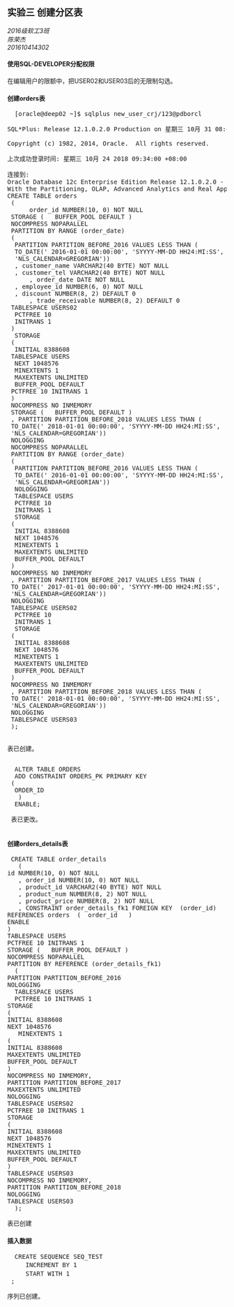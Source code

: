 ## 实验三 创建分区表
*2016级软工3班*  
 *陈荣杰*  
 *201610414302* 

#### 使用SQL-DEVELOPER分配权限  
  在编辑用户的限额中，把USER02和USER03后的无限制勾选。  

#### 创建orders表
  <pre>
  [oracle@deep02 ~]$ sqlplus new_user_crj/123@pdborcl

SQL*Plus: Release 12.1.0.2.0 Production on 星期三 10月 31 08:49:31 2018

Copyright (c) 1982, 2014, Oracle.  All rights reserved.

上次成功登录时间: 星期三 10月 24 2018 09:34:00 +08:00

连接到:
Oracle Database 12c Enterprise Edition Release 12.1.0.2.0 - 64bit Production
With the Partitioning, OLAP, Advanced Analytics and Real Application Testing options
CREATE TABLE orders
 (
      order_id NUMBER(10, 0) NOT NULL
 STORAGE (   BUFFER_POOL DEFAULT )
 NOCOMPRESS NOPARALLEL
 PARTITION BY RANGE (order_date)
 (
  PARTITION PARTITION_BEFORE_2016 VALUES LESS THAN (
  TO_DATE(' 2016-01-01 00:00:00', 'SYYYY-MM-DD HH24:MI:SS',
  'NLS_CALENDAR=GREGORIAN'))
  , customer_name VARCHAR2(40 BYTE) NOT NULL
  , customer_tel VARCHAR2(40 BYTE) NOT NULL
      , order_date DATE NOT NULL
  , employee_id NUMBER(6, 0) NOT NULL
  , discount NUMBER(8, 2) DEFAULT 0
      , trade_receivable NUMBER(8, 2) DEFAULT 0
 TABLESPACE USERS02
  PCTFREE 10
  INITRANS 1
 )
  STORAGE
 (
  INITIAL 8388608
 TABLESPACE USERS
  NEXT 1048576
  MINEXTENTS 1
  MAXEXTENTS UNLIMITED
  BUFFER_POOL DEFAULT
 PCTFREE 10 INITRANS 1
 )
 NOCOMPRESS NO INMEMORY
 STORAGE (   BUFFER_POOL DEFAULT )
 , PARTITION PARTITION_BEFORE_2018 VALUES LESS THAN (
 TO_DATE(' 2018-01-01 00:00:00', 'SYYYY-MM-DD HH24:MI:SS',
 'NLS_CALENDAR=GREGORIAN'))
 NOLOGGING
 NOCOMPRESS NOPARALLEL
 PARTITION BY RANGE (order_date)
 (
  PARTITION PARTITION_BEFORE_2016 VALUES LESS THAN (
  TO_DATE(' 2016-01-01 00:00:00', 'SYYYY-MM-DD HH24:MI:SS',
  'NLS_CALENDAR=GREGORIAN'))
  NOLOGGING
  TABLESPACE USERS
  PCTFREE 10
  INITRANS 1
  STORAGE
 (
  INITIAL 8388608
  NEXT 1048576
  MINEXTENTS 1
  MAXEXTENTS UNLIMITED
  BUFFER_POOL DEFAULT
 )
 NOCOMPRESS NO INMEMORY
 , PARTITION PARTITION_BEFORE_2017 VALUES LESS THAN (
 TO_DATE(' 2017-01-01 00:00:00', 'SYYYY-MM-DD HH24:MI:SS',
 'NLS_CALENDAR=GREGORIAN'))
 NOLOGGING
 TABLESPACE USERS02
  PCTFREE 10
  INITRANS 1
  STORAGE
 (
  INITIAL 8388608
  NEXT 1048576
  MINEXTENTS 1
  MAXEXTENTS UNLIMITED
  BUFFER_POOL DEFAULT
 )
 NOCOMPRESS NO INMEMORY
 , PARTITION PARTITION_BEFORE_2018 VALUES LESS THAN (
 TO_DATE(' 2018-01-01 00:00:00', 'SYYYY-MM-DD HH24:MI:SS',
 'NLS_CALENDAR=GREGORIAN'))
 NOLOGGING
 TABLESPACE USERS03
 );


表已创建。
  </pre> 
  
  
  <pre>
  ALTER TABLE ORDERS
  ADD CONSTRAINT ORDERS_PK PRIMARY KEY
 (
  ORDER_ID
   )
  ENABLE;

 表已更改。
  </pre>

#### 创建orders_details表
<pre>
 CREATE TABLE order_details
   (
id NUMBER(10, 0) NOT NULL
   , order_id NUMBER(10, 0) NOT NULL
   , product_id VARCHAR2(40 BYTE) NOT NULL
   , product_num NUMBER(8, 2) NOT NULL
   , product_price NUMBER(8, 2) NOT NULL
   , CONSTRAINT order_details_fk1 FOREIGN KEY  (order_id)
REFERENCES orders  (  order_id   )
ENABLE
)
TABLESPACE USERS
PCTFREE 10 INITRANS 1
STORAGE (   BUFFER_POOL DEFAULT )
NOCOMPRESS NOPARALLEL
PARTITION BY REFERENCE (order_details_fk1)
  (
PARTITION PARTITION_BEFORE_2016
NOLOGGING
  TABLESPACE USERS
  PCTFREE 10 INITRANS 1
STORAGE
(
INITIAL 8388608
NEXT 1048576
   MINEXTENTS 1
(
INITIAL 8388608
MAXEXTENTS UNLIMITED
BUFFER_POOL DEFAULT
)
NOCOMPRESS NO INMEMORY,
PARTITION PARTITION_BEFORE_2017
MAXEXTENTS UNLIMITED
NOLOGGING
TABLESPACE USERS02
PCTFREE 10 INITRANS 1
STORAGE
(
INITIAL 8388608
NEXT 1048576
MINEXTENTS 1
MAXEXTENTS UNLIMITED
BUFFER_POOL DEFAULT
)
TABLESPACE USERS03
NOCOMPRESS NO INMEMORY,
PARTITION PARTITION_BEFORE_2018
NOLOGGING
TABLESPACE USERS03
  );
  
表已创建
</pre>  
#### 插入数据  

<pre>
  CREATE SEQUENCE SEQ_TEST
　　　INCREMENT BY 1
　　　START WITH 1
 ;

序列已创建。
</pre>

